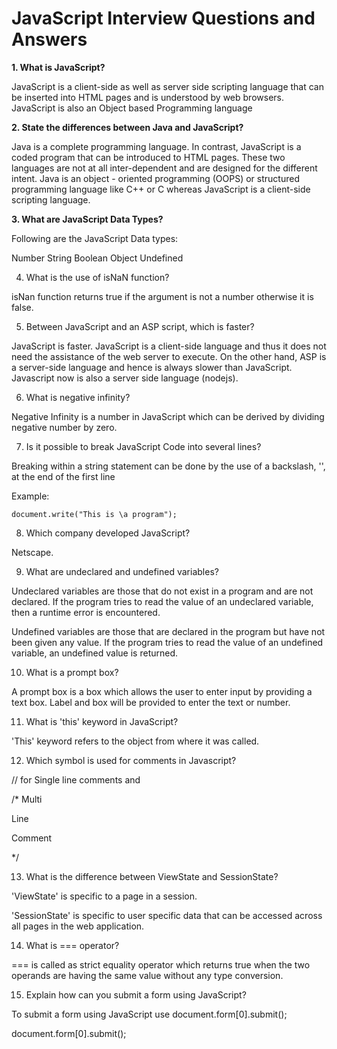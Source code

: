 # JavaScript Interview Questions and Answers

**1. What is JavaScript?**

JavaScript is a client-side as well as server side scripting language that can be inserted into HTML pages and is understood by web browsers. JavaScript is also an Object based Programming language



**2. State the differences between Java and JavaScript?**

Java is a complete programming language. In contrast, JavaScript is a coded program that can be introduced to HTML pages. These two languages are not at all inter-dependent and are designed for the different intent. Java is an object - oriented programming (OOPS) or structured programming language like C++ or C whereas JavaScript is a client-side scripting language.



**3. What are JavaScript Data Types?**

Following are the JavaScript Data types:

Number
String
Boolean
Object
Undefined



4. What is the use of isNaN function?

isNan function returns true if the argument is not a number otherwise it is false.



5. Between JavaScript and an ASP script, which is faster?

JavaScript is faster. JavaScript is a client-side language and thus it does not need the assistance of the web server to execute. On the other hand, ASP is a server-side language and hence is always slower than JavaScript. Javascript now is also a server side language (nodejs).



6. What is negative infinity?

Negative Infinity is a number in JavaScript which can be derived by dividing negative number by zero.



7. Is it possible to break JavaScript Code into several lines?

Breaking within a string statement can be done by the use of a backslash, '\', at the end of the first line

Example:

<code>document.write("This is \a program");</code>



8. Which company developed JavaScript?

Netscape.



9. What are undeclared and undefined variables?

Undeclared variables are those that do not exist in a program and are not declared. If the program tries to read the value of an undeclared variable, then a runtime error is encountered.

Undefined variables are those that are declared in the program but have not been given any value. If the program tries to read the value of an undefined variable, an undefined value is returned.



10. What is a prompt box?

A prompt box is a box which allows the user to enter input by providing a text box. Label and box will be provided to enter the text or number.



11. What is 'this' keyword in JavaScript?

'This' keyword refers to the object from where it was called.



12. Which symbol is used for comments in Javascript?

// for Single line comments and

/* Multi

Line

Comment

*/



13. What is the difference between ViewState and SessionState?

'ViewState' is specific to a page in a session.

'SessionState' is specific to user specific data that can be accessed across all pages in the web application.




14. What is === operator?

=== is called as strict equality operator which returns true when the two operands are having the same value without any type conversion.



15. Explain how can you submit a form using JavaScript?

To submit a form using JavaScript use document.form[0].submit();

document.form[0].submit();




